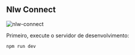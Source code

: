 ## Nlw Connect

![nlw-connect](https://github.com/user-attachments/assets/0097777f-d1c3-430a-83eb-ed327ff09758)

Primeiro, execute o servidor de desenvolvimento:

```bash
npm run dev
```
